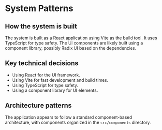 # System Patterns

## How the system is built
The system is built as a React application using Vite as the build tool. It uses TypeScript for type safety. The UI components are likely built using a component library, possibly Radix UI based on the dependencies.

## Key technical decisions
- Using React for the UI framework.
- Using Vite for fast development and build times.
- Using TypeScript for type safety.
- Using a component library for UI elements.

## Architecture patterns
The application appears to follow a standard component-based architecture, with components organized in the `src/components` directory.
